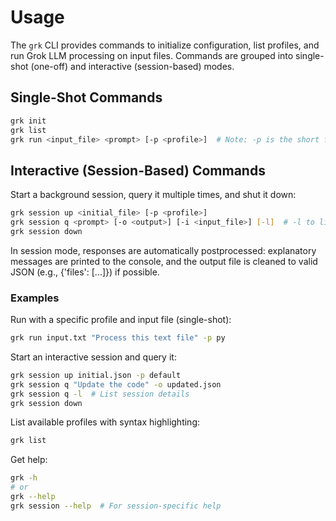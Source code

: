 # Usage

The `grk` CLI provides commands to initialize configuration, list profiles, and run Grok LLM processing on input files. Commands are grouped into single-shot (one-off) and interactive (session-based) modes.

## Single-Shot Commands

```bash
grk init 
grk list
grk run <input_file> <prompt> [-p <profile>]  # Note: -p is the short form for --profile
```

## Interactive (Session-Based) Commands

Start a background session, query it multiple times, and shut it down:

```bash
grk session up <initial_file> [-p <profile>]
grk session q <prompt> [-o <output>] [-i <input_file>] [-l]  # -l to list session details
grk session down
```

In session mode, responses are automatically postprocessed: explanatory messages are printed to the console, and the output file is cleaned to valid JSON (e.g., {'files': [...]}) if possible.

### Examples

Run with a specific profile and input file (single-shot):

```bash
grk run input.txt "Process this text file" -p py
```

Start an interactive session and query it:

```bash
grk session up initial.json -p default
grk session q "Update the code" -o updated.json
grk session q -l  # List session details
grk session down
```

List available profiles with syntax highlighting:

```bash
grk list
```

Get help:

```bash
grk -h
# or
grk --help
grk session --help  # For session-specific help
```


